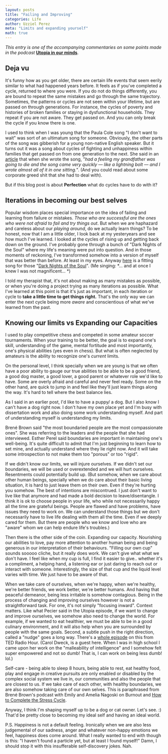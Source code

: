 ```yaml
---
layout: posts
title: "Failing and Improving"
categories: Life 
author: Uzziel Perez
meta: "Limits and expanding yourself"
math: true
---
```


*This entry is one of the accompanying commentaries on some points made in the podcast* **[Utopia in our minds](https://www.buzzsprout.com/1030039/6057664)**.

## Deja vu

It's funny how as you get older, there are certain life events that seem eerily similar to what had happened years before. It feels as if you've completed a cycle, returned to where you were. If you do not do things differently, you are bound to repeat the same mistakes and go through the same trajectory. Sometimes, the patterns or cycles are not seen within your lifetime, but are passed on through generations. For instance, the cycles of poverty and histories of broken families or staying in dysfunctional households. They repeat if you are not aware. They get passed on. And you can only break the cycle if you know there is one.

I used to think when I was young that the Paula Cole song "I don't want to wait" was sort of an ultimatum song for someone. Obviously, the other parts of the song was gibberish for a young non-native English speaker. But it turns out it was a song about cycles of fighting and unhappiness within families that get passed on from one generation to the next. She said in an [article](https://www.huffpost.com/entry/paula-cole-dawsons-creek-i-dont-want-to-wait_n_5ace1b38e4b06a6aac8df856) that when she wrote the song, "*had a feeling my grandfather was going to die and the song came very quickly — like a lightning bolt — and I wrote almost all of it in one sitting.*". (And you could read about some corporate greed shit that she had to deal with).

But if this blog post is about **Perfection** what do cycles have to do with it?

## Iterations in becoming our best selves

Popular wisdom places special importance on the idea of failing and learning from failure or mistakes. *Those who are successful are the ones who were not afraid to fail and try things out*. But when we are haphazard and careless about our *playing around*, do we actually learn things? To be honest, now that I am a little older, I look back at my yesteryears and see how much I've learned. I looked at the cycles of rising up and getting back down on the ground. I've probably gone through a bunch of "Dark Nights of the Soul" where my life's meaning were put into question. And in those moments of reckoning, I've transformed somehow into a version of myself that was better than before. At least in my eyes. Anyway [here](https://open.spotify.com/track/4fbvXwMTXPWaFyaMWUm9CR?si=qqmaz8DOTr2619ezBJHgFg) is a fitting song for those "[Dark Nights of the Soul](https://www.theodysseyonline.com/bon-ivers-holocene-is-reminder-of-the-greater-picture)". (Me singing: *... and at once I knew I was not magnificent... *) 

I told my therapist that, it's not about making as many mistakes as possible, or when you're doing a project trying as many iterations as possible. What I've learned at this point is that it's just as important, in each iteration or cycle to **take a little time to get things right.** That's the only way we can enter the next cycle being more *aware* and conscientious of what we've learned from the past.


## Knowing our limits vs Expanding our Capacities

I used to play competitive chess and competed in some amateur soccer tournaments. When your training to be better, the goal is to expand one's skill, understanding of the game, mental fortitude and most importantly, one's physical abilities (yes even in chess). But what is often neglected by amateurs is the ability to recognize one's *current* limits.

On the personal level, I think specially when we are young is that we often have a poor ability to gauge our true abilities to be able to be a good friend, a good dog master, a good lover, a good parent or whatever role we'd like to have. Some are overly afraid and careful and never feel ready. Some on the other hand, are quick to jump in and feel like they'll just learn things along the way. It's hard to tell where the best balance lies.

As I said in an earlier post, I'd like to have a puppy/ a dog. But I also know I can't have a dog right now. I don't have my own place yet and I'm busy with dissertation work and also doing some work understanding myself. And part of understanding myself is understanding my limits.

Brené Brown said "the most boundaried people are the most compassionate ones". She was referring to the leaders and the people that she had interviewed. Esther Perel said boundaries are important in maintaining one's well-being. It's quite difficult to admit that I'm just beginning to learn how to set mine, and actually understand where they lie right now. And it will take some introspection to not make them too "porous" or too "rigid".

If we didn't know our limits, we will injure ourselves. If we didn't set our boundaries, we will be used or overextended and we will hurt ourselves. Resentments could potentially build up. (But somehow, when we care about other human beings, specially when we do care about their basic living situation, it is hard to just leave them on their own. Even if they're hurting you somehow. The best of intentions are miscontrued. I just don't want to live like that anymore and had made a bold decision to leave/disentangle. I think it is ok to choose people in your life, who while not necessarily happy all the time are grateful beings. People are flawed and have problems, have issues they need to work on. We can understand those things but we don't necessarily have to live life dealing with them all the time. Even if we deeply cared for them. But there are people who we know and love who are "aware" whom we can help endure life's troubles.)

Then there is the other side of the coin. Expanding our capacity. Nourishing our abilities to love, pay more attention to another human being and being generous in our interpretation of their behaviours. "Filling our own cup" sounds sooooo cliche, but it really does work. We can't give what what we don't have. I feel like when my cup is full, I find it easier to give.. whether it's a compliment, a helping hand, a listening ear or just daring to reach out or interact with someone. Interestingly, the size of that cup and the liquid level varies with time. We just have to be aware of that.   

When we take care of ourselves, when we're happy, when we're healthy, we're better friends, we work better, we're better humans. And having that peaceful demeanor, being less irritable is somehow contagious. Being in the process of changing and improving ourselves however is not a straightforward task. For one, it's not simply "focusing inward". Context matters. Like what Pecier said in the Utopia episode, if we want to change and improve ourselves, we somehow also need to change the world. For example, if we wanted to eat healthier, we must be able to be in a good culinary environment, and it will also help when you are surrounded by people with the same goals. Second, a subtle push in the right direction, called a "nudge" goes a long way. There's a [whole episode](https://open.spotify.com/episode/2aDnuMry1RT7mFfLCeGBKp?si=GwfhmlafSpWlnm0NJZ7UTg) on this from TED Radio Hour. (Carol Dweck, is a guest here. When I was in high school I came upon her work on the "malleability of intelligence" and I somehow felt super empowered and not so dumb! That is, I can work on being less dumb! lol.)   

Self-care - being able to sleep 8 hours, being able to rest, eat healthy food, play and engage in creative pursuits are only enabled or disabled by the complex social system we live in, our communities and also the people that are closest to us. If we take care of each other, with healthy boundaries, we are also somehow taking care of our own selves. This is paraphrased from Brené Brown's podcast with Emily and Amelia Nagoski on Burnout and [How to Complete the Stress Cycle](https://open.spotify.com/episode/57lSXDGL5qiGCu1BWwHXJU?si=q7YLI5LETVK8i1vkvVWyRg).

Anyway, I think I'm shaping myself up to be a dog or cat owner. Let's see. :)
That'd be pretty close to becoming my ideal self and having an ideal world.

P.S. Happiness is not a default feeling. Ironically when we are also less judgemental of our sadness, anger and whatever non-happy emotions we feel, happiness does come around.
What I really wanted to end with though is this: "I haven't found a particle yet, but at least I found myself!"
Damn, I should stop it with this insufferable self-discovery jokes. Nah. 
